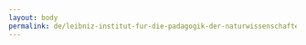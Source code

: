 ```yaml
---
layout: body
permalink: de/leibniz-institut-fur-die-padagogik-der-naturwissenschaften-an-der-universitat-kiel/
---
```


